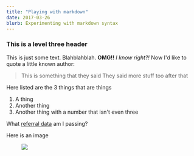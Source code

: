 ```yaml
---
title: "Playing with markdown"
date: 2017-03-26
blurb: Experimenting with markdown syntax
---
```

### This is a level three header

This is just some text. Blahblahblah. **OMG!!** *I know right?!*
Now I'd like to quote a little known author:
>This is something that they said
>They said more stuff too after that

Here listed are the 3 things that are things
1. A thing
2. Another thing
2. Another thing with a number that isn't even three

What [referral data](https://www.whatismyreferer.com/) am I passing?

Here is an image
<figure><img src="/images/20161028_151338.jpg"></figure>

